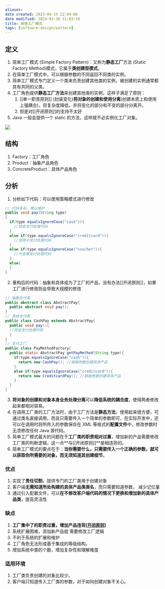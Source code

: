 ```yaml
---
aliases: 
date created: 2023-04-15 22:04:00
date modified: 2024-03-20 11:03:78
title: 简单工厂模式
tags: [software-design/pattern]
---
```


## 定义
1. 简单工厂模式 (Simple Factory Pattern)：又称为**静态工厂**方法 (Static Factory Method)模式，它属于**类创建型模式**。
2. 在简单工厂模式中，可以根据参数的不同返回不同类的实例。
3. 简单工厂模式专门定义一个类来负责创建其他类的实例，被创建的实例通常都具有共同的父类。
4. 工厂角色提供**静态工厂方法**来创建其他类的实例，这样子满足了原则：
   1. [[单一职责原则]] (封装变化)**将对象的创建和使用分离**(创建本质上和使用上强耦合)，将复杂度降低，并将变化的部分和不变的部分分离开。
   2. 但是对[[开闭原则]]的支持不太好
5. Java 一般会提供一个 static 的方法，这样就不必实例化工厂对象。

![](https://spricoder.oss-cn-shanghai.aliyuncs.com/2021-Software-System-Design/img/lec03/1.png)

## 结构
1. Factory：工厂角色
2. Product：抽象产品角色
3. ConcreteProduct：具体产品角色

## 分析
1. 分析如下代码：可以使用策略模式进行修改

```java
// 代码复杂，难以维护
public void pay(String type)
{
  if(type.equalsIgnoreCase("cash")){
    //现金支付处理代码
  }
  else if(type.equalsIgnoreCase("creditcard")){
    //信用卡支付处理代码
  }
  else if(type.equalsIgnoreCase("voucher")){
    //代金券支付处理代码
  }
  else{
  }
}
```

2. 重构后的代码：抽象和具体成为了工厂的产品，没有办法[[开闭原则]]，如果工厂进行修改则会导致大规模的修改

```java
// 抽象支付类
public abstract class AbstractPay{
  public abstract void pay();
}
// 具体支付类
public class CashPay extends AbstractPay{
  public void pay(){
  //现金支付处理代码
  }
}
// 支付工厂
public class PayMethodFactory{
  public static AbstractPay getPayMethod(String type){
    if(type.equalsIgnoreCase("cash")){
      return new CashPay(); //根据参数创建具体产品
    }
    else if(type.equalsIgnoreCase("creditcard")){
      return new CreditcardPay(); //根据参数创建具体产品
    }
  }
}
```

3. **将对象的创建和对象本身业务处理分离**可以**降低系统的耦合度**，使得两者修改起来都相对容易。
4. 在调用工厂类的工厂方法时，由于工厂方法是**静态方法**，使用起来很方便，可通过类名直接调用，而且只需要传入一个简单的参数即可，在实际开发中，还可以在调用时将所传入的参数保存在 XML 等格式的**配置文件**中，修改参数时无须修改任何 Java 源代码。
5. 简单工厂模式最大的问题在于**工厂类的职责相对过重**，增加新的产品需要修改工厂类的判断逻辑，这一点**与[[开闭原则]]**是相违背的。
6. 简单工厂模式的要点在于：**当你需要什么，只需要传入一个正确的参数，就可以获取你所需要的对象，而无须知道其创建细节**。

### 优点
1.  实现了**责任切割**，提供专门的工厂类用于创建对象
2.  客户端**无需知道所处构建的具体产品类类名**，而只需要知道参数， 减少记忆量
3.  通过引入配置文件，可以**在不修改客户端代码的情况下更换和增加新的具体产品类**，提高灵活性

### 缺点
1.  **工厂集中了的职责过重，增加产品违背[[开闭原则]](需要修改判断逻辑代码)**
2.  系统扩展困难，添加新产品就 需要修改工厂逻辑
3.  不利于系统的扩展和维护
4.  工厂角色无法形成基于集成的等级结构。
5.  增加系统中类的个数，增加复杂性和理解难度

### 适用环境
1. 工厂类负责创建的对象比较少。
2. 客户端只知道传入工厂类的参数，对于如何创建对象不关心。
